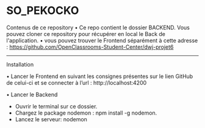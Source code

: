 # SO_PEKOCKO

Contenus de ce repository
•	Ce repo contient le dossier BACKEND. Vous pouvez cloner ce repository pour récupérer en local le Back de l'application.
•	vous pouvez trouver le Frontend séparément à cette adresse : https://github.com/OpenClassrooms-Student-Center/dwj-projet6
________________________________________
Installation

•	Lancer le Frontend en suivant les consignes présentes sur le lien GitHub de celui-ci et se connecter à l’url : http://localhost:4200

•	Lancer le Backend

 - Ouvrir le terminal sur ce dossier.
 - Chargez le package nodemon : npm install -g nodemon.
 - Lancez le serveur: nodemon
